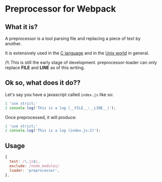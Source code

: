# Preprocessor for Webpack

## What it is?

A preprocessor is a tool parsing file and replacing a piece of text by another.

It is extensively used in the [C language](http://tigcc.ticalc.org/doc/cpp.html#SEC2) and in
the [Unix world](https://www.gnu.org/software/m4/m4.html) in general.

/!\ This is still the early stage of development. preprocessor-loader can only replace __FILE__ and
__LINE__ as of this writing.

## Ok so, what does it do??

Let's say you have a javascript called `index.js` like so:
``` javascript
1 'use strict;'
2 console.log('This is a log (__FILE__:__LINE__)');
```

Once preprocessed, it will produce:

``` javascript
1 'use strict;'
2 console.log('This is a log (index.js:2)');
```

## Usage

``` javascript
{
  test: /\.js$/,
  exclude: /node_modules/
  loader: 'preprocessor',
},
```

